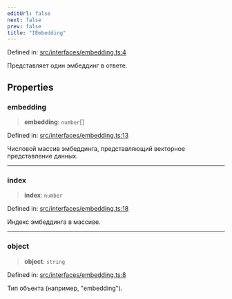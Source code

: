 ```yaml
---
editUrl: false
next: false
prev: false
title: "IEmbedding"
---
```


Defined in: [src/interfaces/embedding.ts:4](https://github.com/zloishavrin/gigachat-node/blob/2cd93ba574de8045adaf64a14aee346c2a22e99e/src/interfaces/embedding.ts#L4)

Представляет один эмбеддинг в ответе.

## Properties

### embedding

> **embedding**: `number`[]

Defined in: [src/interfaces/embedding.ts:13](https://github.com/zloishavrin/gigachat-node/blob/2cd93ba574de8045adaf64a14aee346c2a22e99e/src/interfaces/embedding.ts#L13)

Числовой массив эмбеддинга, представляющий векторное представление данных.

***

### index

> **index**: `number`

Defined in: [src/interfaces/embedding.ts:18](https://github.com/zloishavrin/gigachat-node/blob/2cd93ba574de8045adaf64a14aee346c2a22e99e/src/interfaces/embedding.ts#L18)

Индекс эмбеддинга в массиве.

***

### object

> **object**: `string`

Defined in: [src/interfaces/embedding.ts:8](https://github.com/zloishavrin/gigachat-node/blob/2cd93ba574de8045adaf64a14aee346c2a22e99e/src/interfaces/embedding.ts#L8)

Тип объекта (например, "embedding").
